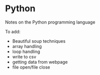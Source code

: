 # Python
Notes on the Python programming language

To add:
+ Beautiful soup techniques
+ array handling
+ loop handling
+ write to csv
+ getting data from webpage
+ file open/file close

